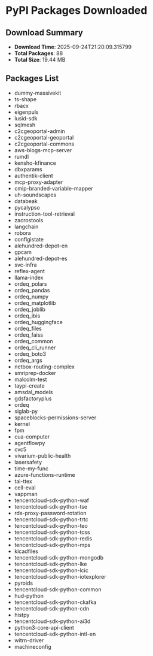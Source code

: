 # PyPI Packages Downloaded

## Download Summary
- **Download Time**: 2025-09-24T21:20:09.315799
- **Total Packages**: 88
- **Total Size**: 19.44 MB

## Packages List
- dummy-massivekit
- ts-shape
- rbacx
- eigenpuls
- lusid-sdk
- sqlmesh
- c2cgeoportal-admin
- c2cgeoportal-geoportal
- c2cgeoportal-commons
- aws-blogs-mcp-server
- rumdl
- kensho-kfinance
- dbxparams
- authentik-client
- mcp-proxy-adapter
- cmip-branded-variable-mapper
- uh-soundscapes
- databeak
- pycalypso
- instruction-tool-retrieval
- zacrostools
- langchain
- robora
- configistate
- alehundred-depot-en
- gpcam
- alehundred-depot-es
- svc-infra
- reflex-agent
- llama-index
- ordeq_polars
- ordeq_pandas
- ordeq_numpy
- ordeq_matplotlib
- ordeq_joblib
- ordeq_ibis
- ordeq_huggingface
- ordeq_files
- ordeq_faiss
- ordeq_common
- ordeq_cli_runner
- ordeq_boto3
- ordeq_args
- netbox-routing-complex
- smriprep-docker
- malcolm-test
- taypi-create
- amsdal_models
- gdsfactoryplus
- ordeq
- siglab-py
- spaceblocks-permissions-server
- kernel
- fpm
- cua-computer
- agentflowpy
- cvc5
- vivarium-public-health
- lasersafety
- time-my-func
- azure-functions-runtime
- tai-ttex
- cell-eval
- vappman
- tencentcloud-sdk-python-waf
- tencentcloud-sdk-python-tse
- rds-proxy-password-rotation
- tencentcloud-sdk-python-trtc
- tencentcloud-sdk-python-teo
- tencentcloud-sdk-python-tcss
- tencentcloud-sdk-python-redis
- tencentcloud-sdk-python-mps
- kicadfiles
- tencentcloud-sdk-python-mongodb
- tencentcloud-sdk-python-lke
- tencentcloud-sdk-python-lcic
- tencentcloud-sdk-python-iotexplorer
- pyroids
- tencentcloud-sdk-python-common
- hud-python
- tencentcloud-sdk-python-ckafka
- tencentcloud-sdk-python-cdn
- histpy
- tencentcloud-sdk-python-ai3d
- python3-core-api-client
- tencentcloud-sdk-python-intl-en
- witrn-driver
- machineconfig
